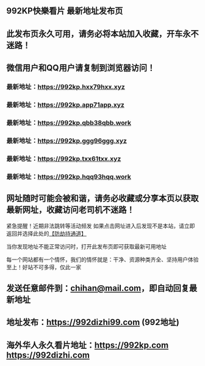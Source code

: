## **992KP快樂看片 最新地址发布页**
## 此发布页永久可用，请务必将本站加入收藏，开车永不迷路！
## 微信用户和QQ用户请复制到浏览器访问！
### 最新地址：https://992kp.hxx79hxx.xyz

### 最新地址：https://992kp.app71app.xyz

### 最新地址：https://992kp.qbb38qbb.work

### 最新地址：https://992kp.ggg96ggg.xyz

### 最新地址：https://992kp.txx61txx.xyz

### 最新地址：https://992kp.hqq93hqq.work


## 网址随时可能会被和谐，请务必收藏或分享本页以获取最新网址，收藏访问老司机不迷路！

紧急提醒！近期非法跳转等活动频发
如果点击网址进入后发现不是本站，请立即返回并选择此处的[【防劫持通道】](https://23.224.130.222:7583)

当你发现地址不能正常访问时，打开此发布页即可获取最新可用地址

每一个网站都有一个情怀，我们的情怀就是：干净、资源种类齐全、坚持用户体验至上！好站不可多得，仅此一家

## 发送任意邮件到：chihan@mail.com，即自动回复最新地址
## 地址发布：https://992dizhi99.com  (992地址)
## 海外华人永久看片地址：https://992kp.com  https://992dizhi.com
